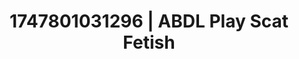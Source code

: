 ---
categories:
- Mutual desire
- Erotic tension tease
- Unspoken desires
- Erogenous zones
- Spitroast
image: /assets/images/1747801031296.jpg
layout: post
seo:
  description: Featured content with premium Scat Fetish, ABDL Play. HD images available.
  keywords: Scat Fetish, ABDL Play
  og_image: /assets/images/1747801031296.jpg
  schema_type: VisualArtwork
tags:
- ABDL Play
- Scat Fetish
- '#1747801031296'
title: 1747801031296 | ABDL Play Scat Fetish
---